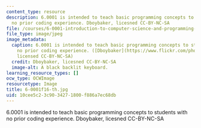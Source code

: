 ```yaml
---
content_type: resource
description: 6.0001 is intended to teach basic programming concepts to students with
  no prior coding experience. Dboybaker, licesned CC-BY-NC-SA
file: /courses/6-0001-introduction-to-computer-science-and-programming-in-python-fall-2016/10cee5c23c9034271800f886a7ec68db_6-0001f16-th.jpg
file_type: image/jpeg
image_metadata:
  caption: 6.0001 is intended to teach basic programming concepts to students with
    no prior coding experience. ([Dboybaker](https://www.flickr.com/photos/demietrich/8509763458/in/photolist-dXYLcC-86Daog-84ATAp-c1EJaQ-djjT1k-ayEub-amXs3H-2wegK-4cvdtW-4cvcWh-4cvdgJ-4EsFG2-5myRok-4creiD-4BcTXk-gGnScp-bpUyED-4WQp72-8ZsF7H-5dCfHE-vhBLQ9-pXC3MM-Dj9dZ-iyQwg-pXBZBt-67zzve-piiJPF-5YKZV-5Vpmh-qcMXUo-gSPV9z-6Wk31u-4eHKmi-8xYDRa-8xYC3K-b59pV-4mgGmN-8xYAVe-8y2D1j-bn7edW-9waQ2W-82iQc-9CmY3Z-c1EJAf-4Y65Zt-dhLziB-51QVc-8y2EC1-pijuye-hjqkN),
    licensed CC-BY-NC-SA)
  credit: Dboybaker, licesned CC-BY-NC-SA
  image-alt: A black backlit keyboard.
learning_resource_types: []
ocw_type: OCWImage
resourcetype: Image
title: 6-0001f16-th.jpg
uid: 10cee5c2-3c90-3427-1800-f886a7ec68db
---
```

6.0001 is intended to teach basic programming concepts to students with no prior coding experience. Dboybaker, licesned CC-BY-NC-SA


